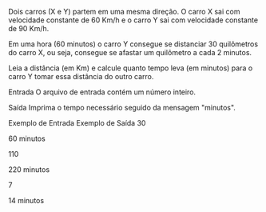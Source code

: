 Dois carros (X e Y) partem em uma mesma direção. O carro X sai com velocidade constante de 60 Km/h e o carro Y sai com velocidade constante de 90 Km/h.

Em uma hora (60 minutos) o carro Y consegue se distanciar 30 quilômetros do carro X, ou seja, consegue se afastar um quilômetro a cada 2 minutos.

Leia a distância (em Km) e calcule quanto tempo leva (em minutos) para o carro Y tomar essa distância do outro carro.

Entrada
O arquivo de entrada contém um número inteiro.

Saída
Imprima o tempo necessário seguido da mensagem "minutos".

Exemplo de Entrada	Exemplo de Saída
30

60 minutos

110

220 minutos

7

14 minutos